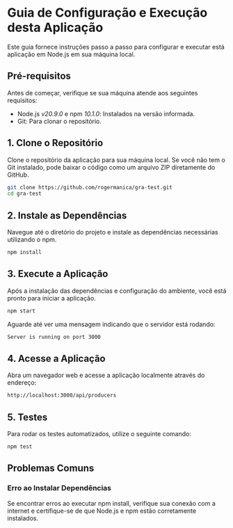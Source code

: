 # Guia de Configuração e Execução desta Aplicação

Este guia fornece instruções passo a passo para configurar e executar está aplicação em Node.js em sua máquina local.

## Pré-requisitos

Antes de começar, verifique se sua máquina atende aos seguintes requisitos:

- Node.js *v20.9.0* e npm *10.1.0*: Instalados na versão informada.
- Git: Para clonar o repositório.

## 1. Clone o Repositório

Clone o repositório da aplicação para sua máquina local. Se você não tem o Git instalado, pode baixar o código como um arquivo ZIP diretamente do GitHub.

```bash
git clone https://github.com/rogermanica/gra-test.git
cd gra-test
```

## 2. Instale as Dependências

Navegue até o diretório do projeto e instale as dependências necessárias utilizando o npm.

```bash
npm install
```

## 3. Execute a Aplicação

Após a instalação das dependências e configuração do ambiente, você está pronto para iniciar a aplicação.

```bash
npm start
```
Aguarde até ver uma mensagem indicando que o servidor está rodando:
```bash
Server is running on port 3000
```

## 4. Acesse a Aplicação
Abra um navegador web e acesse a aplicação localmente através do endereço:

```bash
http://localhost:3000/api/producers
```

## 5. Testes
Para rodar os testes automatizados, utilize o seguinte comando:

```bash
npm test
```

## Problemas Comuns
### Erro ao Instalar Dependências

Se encontrar erros ao executar npm install, verifique sua conexão com a internet e certifique-se de que Node.js e npm estão corretamente instalados.